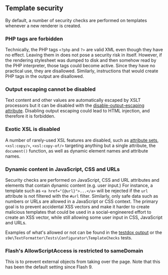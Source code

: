 <h2>Template security</h2>

By default, a number of security checks are performed on templates whenever a new renderer is created.

### PHP tags are forbidden

Technically, the PHP tags `<?php` and `?>` are valid XML even though they have no effect. Leaving them in does not pose a security risk in itself. However, if the rendering stylesheet was dumped to disk and then somehow read by the PHP interpreter, those tags could become active. Since they have no practical use, they are disallowed. Similarly, instructions that would create PHP tags in the output are disallowed.

### Output escaping cannot be disabled

Text content and other values are automatically escaped by XSLT processors but it can be disabled with the [disable-output-escaping attribute](http://www.w3.org/TR/xslt#disable-output-escaping). Disabling output escaping could lead to HTML injection, and therefore it is forbidden.

### Exotic XSL is disabled

A number of rarely-used XSL features are disabled, such as [attribute sets](http://www.w3.org/TR/xslt#attribute-sets), `<xsl:copy/>`, `<xsl:copy-of/>` targeting anything but a single attribute, the `document()` function, as well as dynamic element names and attribute names.

### Dynamic content in JavaScript, CSS and URLs

Security checks are performed on JavaScript, CSS and URL attributes and elements that contain dynamic content (e.g. user input.) For instance, a template such as `<a href="{@url}">...</a>` will be rejected if the `url` attribute is not filtered with the `#url` filter. Similarly, only safe data such as numbers or URLs are allowed in a JavaScript or CSS context. The primary goal is to prevent accidental XSS vectors and make it harder to create malicious templates that could be used in a social-engineered effort to create an XSS vector, while still allowing some user input in CSS, JavaScript and URLs.

Examples of what's allowed or not can be found in the [testdox output](https://github.com/s9e/TextFormatter/blob/master/docs/testdox.txt) or the `s9e\TextFormatter\Tests\Configurator\TemplateChecks` tests.

### Flash's AllowScriptAccess is restricted to sameDomain

This is to prevent external objects from taking over the page. Note that this has been the default setting since Flash 9.
